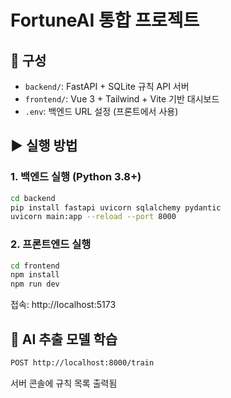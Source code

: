 # FortuneAI 통합 프로젝트

## 📁 구성
- `backend/`: FastAPI + SQLite 규칙 API 서버
- `frontend/`: Vue 3 + Tailwind + Vite 기반 대시보드
- `.env`: 백엔드 URL 설정 (프론트에서 사용)

## ▶ 실행 방법

### 1. 백엔드 실행 (Python 3.8+)
```bash
cd backend
pip install fastapi uvicorn sqlalchemy pydantic
uvicorn main:app --reload --port 8000
```

### 2. 프론트엔드 실행
```bash
cd frontend
npm install
npm run dev
```

접속: http://localhost:5173

## 🧠 AI 추출 모델 학습
```bash
POST http://localhost:8000/train
```

서버 콘솔에 규칙 목록 출력됨
